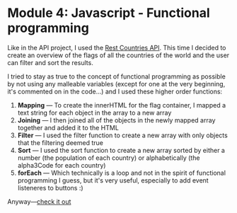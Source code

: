 # Module 4: Javascript - Functional programming

Like in the API project, I used the [Rest Countries API](https://restcountries.eu). This time I decided to create an overview of the flags of all the countries of the world and the user can filter and sort the results.

I tried to stay as true to the concept of functional programming as possible by not using any malleable variables (except for one at the very beginning, it's commented on in the code...) and I used these higher order functions:

1. **Mapping** — To create the innerHTML for the flag container, I mapped a text string for each object in the array to a new array
2. **Joining** — I then joined all of the objects in the newly mapped array together and added it to the HTML
3. **Filter** — I used the filter function to create a new array with only objects that the filtering deemed true
4. **Sort** — I used the sort function to create a new array sorted by either a number (the population of each country) or alphabetically (the alpha3Code for each country)
5. **forEach** — Which technically is a loop and not in the spirit of functional programming I guess, but it's very useful, especially to add event listeneres to buttons :)

Anyway—[check it out](https://jseinarsson.github.io/vefskoli_mod4_4/)